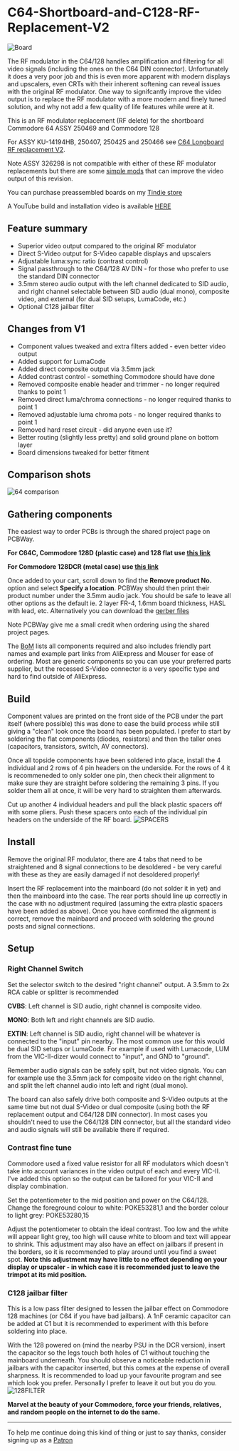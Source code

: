 # C64-Shortboard-and-C128-RF-Replacement-V2

![Board](https://github.com/TheRetroChannel/Commodore-64-Shortboard-and-C128-RF-Replacement-V2/blob/main/Images/RF%20V2%20SB128.jpg)

The RF modulator in the C64/128 handles amplification and filtering for all video signals (including the ones on the C64 DIN connector). Unfortunately it does a very poor job and this is even more apparent with modern displays and upscalers, even CRTs with their inherent softening can reveal issues with the original RF modulator. One way to signifcantly improve the video output is to replace the RF modulator with a more modern and finely tuned solution, and why not add a few quality of life features while were at it.

This is an RF modulator replacement (RF delete) for the shortboard Commodore 64 ASSY 250469 and Commodore 128

For ASSY KU-14194HB, 250407, 250425 and 250466 see [C64 Longboard RF replacement V2](https://github.com/TheRetroChannel/C64-Longboard-RF-Replacement-V2). 

Note ASSY 326298 is not compatible with either of these RF modulator replacements but there are some [simple mods](https://youtu.be/agDFLPP9yIw) that can improve the video output of this revision.

You can purchase preassembled boards on my [Tindie store](https://www.tindie.com/stores/theretrochannel/)

A YouTube build and installation video is available [HERE](https://youtu.be/t5yx6tAaMuE)

## Feature summary
* Superior video output compared to the original RF modulator
* Direct S-Video output for S-Video capable displays and upscalers
* Adjustable luma:sync ratio (contrast control)
* Signal passthrough to the C64/128 AV DIN - for those who prefer to use the standard DIN connector
* 3.5mm stereo audio output with the left channel dedicated to SID audio, and right channel selectable between SID audio (dual mono), composite video, and external (for dual SID setups, LumaCode, etc.)
* Optional C128 jailbar filter

## Changes from V1
* Component values tweaked and extra filters added - even better video output
* Added support for LumaCode
* Added direct composite output via 3.5mm jack
* Added contrast control - something Commodore should have done
* Removed composite enable header and trimmer - no longer required thanks to point 1
* Removed direct luma/chroma connections - no longer required thanks to point 1
* Removed adjustable luma chroma pots - no longer required thanks to point 1
* Removed hard reset circuit - did anyone even use it?
* Better routing (slightly less pretty) and solid ground plane on bottom layer
* Board dimensions tweaked for better fitment

## Comparison shots

![64 comparison](https://github.com/TheRetroChannel/Commodore-64-Shortboard-and-C128-RF-Replacement-V2/blob/main/Images/COMPARISONS%20250407%20PAL.png)
 
## Gathering components
The easiest way to order PCBs is through the shared project page on PCBWay.

**For C64C, Commodore 128D (plastic case) and 128 flat use [this link](https://www.pcbway.com/project/shareproject/Commodore_128_and_C64_Shortboard_RF_Modulator_Replacement_V2_c93a9d28.html)**

**For Commodore 128DCR (metal case) use [this link](https://www.pcbway.com/project/shareproject/Commodore_128DCR_metal_case_only_RF_Modulator_Replacement_V2_75604b06.html)**

Once added to your cart, scroll down to find the **Remove product No.** option and select **Specify a location**. PCBWay should then print their product number under the 3.5mm audio jack. You should be safe to leave all other options as the default ie. 2 layer FR-4, 1.6mm board thickness, HASL with lead, etc. Alternatively you can download the [gerber files](Files)

Note PCBWay give me a small credit when ordering using the shared project pages.

The [BoM](Files/BOM_C128_C128DCR_C64_Shortboard_RF_V2.xlsx) lists all components required and also includes friendly part names and example part links from AliExpress and Mouser for ease of ordering. Most are generic components so you can use your preferred parts supplier, but the recessed S-Video connector is a very specific type and hard to find outside of AliExpress.

## Build
Component values are printed on the front side of the PCB under the part itself (where possible) this was done to ease the build process while still giving a "clean" look once the board has been populated. I prefer to start by soldering the flat components (diodes, resistors) and then the taller ones (capacitors, transistors, switch, AV connectors).

Once all topside components have been soldered into place, install the 4 individual and 2 rows of 4 pin headers on the underside. For the rows of 4 it is recommeneded to only solder one pin, then check their alignment to make sure they are straight before soldering the remaining 3 pins. If you solder them all at once, it will be very hard to straighten them afterwards. 

Cut up another 4 individual headers and pull the black plastic spacers off with some pliers. Push these spacers onto each of the individual pin headers on the underside of the RF board. ![SPACERS](https://github.com/TheRetroChannel/Commodore-64-Shortboard-and-C128-RF-Replacement-V2/blob/main/Images/C64C%20SPACERS.jpg)

## Install
Remove the original RF modulator, there are 4 tabs that need to be straightened and 8 signal connections to be desoldered - be very careful with these as they are easily damaged if not desoldered properly!

Insert the RF replacement into the mainboard (do not solder it in yet) and then the mainboard into the case. The rear ports should line up correctly in the case with no adjustment required (assuming the extra plastic spacers have been added as above). Once you have confirmed the alignment is correct, remove the mainbaord and proceed with soldering the ground posts and signal connections.

## Setup
### Right Channel Switch
Set the selector switch to the desired "right channel" output. A 3.5mm to 2x RCA cable or splitter is recommended

**CVBS**: Left channel is SID audio, right channel is composite video.

**MONO**: Both left and right channels are SID audio.

**EXTIN**: Left channel is SID audio, right channel will be whatever is connected to the "input" pin nearby. The most common use for this would be dual SID setups or LumaCode. For example if used with Lumacode, LUM from the VIC-II-dizer would connect to "input", and GND to "ground".

Remember audio signals can be safely spilt, but not video signals. You can for example use the 3.5mm jack for composite video on the right channel, and split the left channel audio into left and right (dual mono).

The board can also safely drive both composite and S-Video outputs at the same time but not dual S-Video or dual composite (using both the RF replacement output and C64/128 DIN connector). In most cases you shouldn't need to use the C64/128 DIN connector, but all the standard video and audio signals will still be available there if required.

### Contrast fine tune
Commodore used a fixed value resistor for all RF modulators which doesn't take into account variances in the video output of each and every VIC-II. I've added this option so the output can be tailored for your VIC-II and display combination.

Set the potentiometer to the mid position and power on the C64/128. Change the foreground colour to white: POKE53281,1 and the border colour to light grey: POKE53280,15

Adjust the potentiometer to obtain the ideal contrast. Too low and the white will appear light grey, too high will cause white to bloom and text will appear to shrink. This adjustment may also have an effect on jailbars if present in the borders, so it is recommended to play around until you find a sweet spot.
**Note this adjustment may have little to no effect depending on your display or upscaler - in which case it is recommended just to leave the trimpot at its mid position.**

### C128 jailbar filter 
This is a low pass filter designed to lessen the jailbar effect on Commodore 128 machines (or C64 if you have bad jailbars). A 1nF ceramic capacitor can be added at C1 but it is recommended to experiment with this before soldering into place. 

With the 128 powered on (mind the nearby PSU in the DCR version), insert the capacitor so the legs touch both holes of C1 without touching the mainboard underneath. You should observe a noticeable reduction in jailbars with the capacitor inserted, but this comes at the expense of overall sharpness. It is recommended to load up your favourite program and see which look you prefer. Personally I prefer to leave it out but you do you.
![128FILTER](https://github.com/TheRetroChannel/Commodore-64-Shortboard-and-C128-RF-Replacement-V2/blob/main/Images/C128%20FILTER%20COMPARISON.png)

**Marvel at the beauty of your Commodore, force your friends, relatives, and random people on the internet to do the same.**

-------

To help me continue doing this kind of thing or just to say thanks, consider signing up as a [Patron](https://www.patreon.com/theretrochannel)
